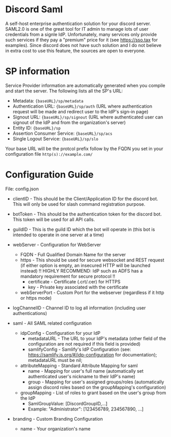 # Discord Saml
A self-host enterprise authentication solution for your discord server. SAML2.0 is one of the great tool for IT admin to manage lots of user credentials from a signle IdP. Unfortunately, many services only provide such services if they pay a "premium" price for it (see https://sso.tax for examples). Since discord does not have such solution and I do not believe in extra cost to use this feature, the sources are open to everyone.

# SP information
Service Provider information are automatically generated when you compile and start the server. The following lists all the SP's URL:
* Metadata: `{baseURL}/sp/metadata`
* Authentication URL: `{baseURL}/sp/auth` (URL where authentication request will be made and redirect user to the IdP's sign-in page)
* Signout URL: `{baseURL}/sp/signout` (URL where authenticated user can signout of the IdP and from the organization's server)
* Entity ID: `{baseURL}/sp`
* Assertion Consumer Service: `{baseURL}/sp/acs`
* Single Logout Service: `{baseURL}/sp/slo`

Your base URL will be the protcol prefix follow by the FQDN you set in your configuration file `http(s)://example.com/`


# Configuration Guide
File: config.json
* clientID - This should be the Client/Application ID for the discord bot. This will only be used for slash command registration purpose.
* botToken - This should be the authentication token for the discord bot. This token will be used for all API calls.
* guildID - This is the guild ID which the bot will operate in (this bot is intended to operate in one server at a time) 
* webServer - Configuration for WebServer
    * FQDN - Full Qualified Domain Name for the server
    * https - This should be used for secure websocket and REST request (if either option is empty, an insecured HTTP will be launched instead) !! HIGHLY RECOMMEND: IdP such as ADFS has a mandatory requirement for secure protocol !!
        * certificate - Certificate (.crt/.cer) for HTTPS
        * key - Private key associated with the certificate
    * webServerPort - Custom Port for the webserver (regardless if it http or https mode)
* logChannelID - Channel ID to log all information (including user authentications)
* saml - All SAML related configuration
    * idpConfig - Configuration for your IdP 
        * metadataURL - The URL to your IdP's metadata (other field of the configuration are not required if this field is provided)
        * samlifyConfig - Samlify's IdP Configuration (see: https://samlify.js.org/#/idp-configuration for documentation); metadataURL must be nil;
    * attributeMapping - Standard Attribute Mapping for saml
        * name - Mapping for user's full name (automatically set authenticated user's nickname to their IdP's name)
        * group - Mapping for user's assigned groups/roles (automatically assign discord roles based on the groupMapping's configuration)
    * groupMapping - List of roles to grant based on the user's group from the IdP
        * SamlGroupValue: [DiscordGroupID,...]
        * Example: "Administrator": [123456789, 234567890, ...]

* branding - Custom Branding Configuration
    * name - Your organization's name